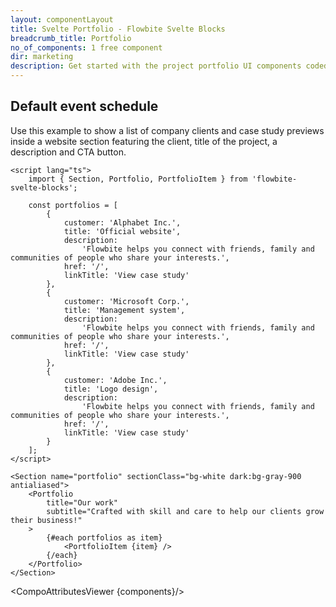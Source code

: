 ```yaml
---
layout: componentLayout
title: Svelte Portfolio - Flowbite Svelte Blocks
breadcrumb_title: Portfolio
no_of_components: 1 free component
dir: marketing
description: Get started with the project portfolio UI components coded with Tailwind CSS to showcase your personal or company client's project specifications and results.
---
```


<script>
  import { TableProp, TableDefaultRow, CompoAttributesViewer } from '../utils'
  const components = 'Portfolio, PortfolioItem, Section'
</script>

## Default event schedule

Use this example to show a list of company clients and case study previews inside a website section featuring the client, title of the project, a description and CTA button.

```svelte example
<script lang="ts">
	import { Section, Portfolio, PortfolioItem } from 'flowbite-svelte-blocks';

	const portfolios = [
		{
			customer: 'Alphabet Inc.',
			title: 'Official website',
			description:
				'Flowbite helps you connect with friends, family and communities of people who share your interests.',
			href: '/',
			linkTitle: 'View case study'
		},
		{
			customer: 'Microsoft Corp.',
			title: 'Management system',
			description:
				'Flowbite helps you connect with friends, family and communities of people who share your interests.',
			href: '/',
			linkTitle: 'View case study'
		},
		{
			customer: 'Adobe Inc.',
			title: 'Logo design',
			description:
				'Flowbite helps you connect with friends, family and communities of people who share your interests.',
			href: '/',
			linkTitle: 'View case study'
		}
	];
</script>

<Section name="portfolio" sectionClass="bg-white dark:bg-gray-900 antialiased">
	<Portfolio
		title="Our work"
		subtitle="Crafted with skill and care to help our clients grow their business!"
	>
		{#each portfolios as item}
			<PortfolioItem {item} />
		{/each}
	</Portfolio>
</Section>
```

<CompoAttributesViewer {components}/>
